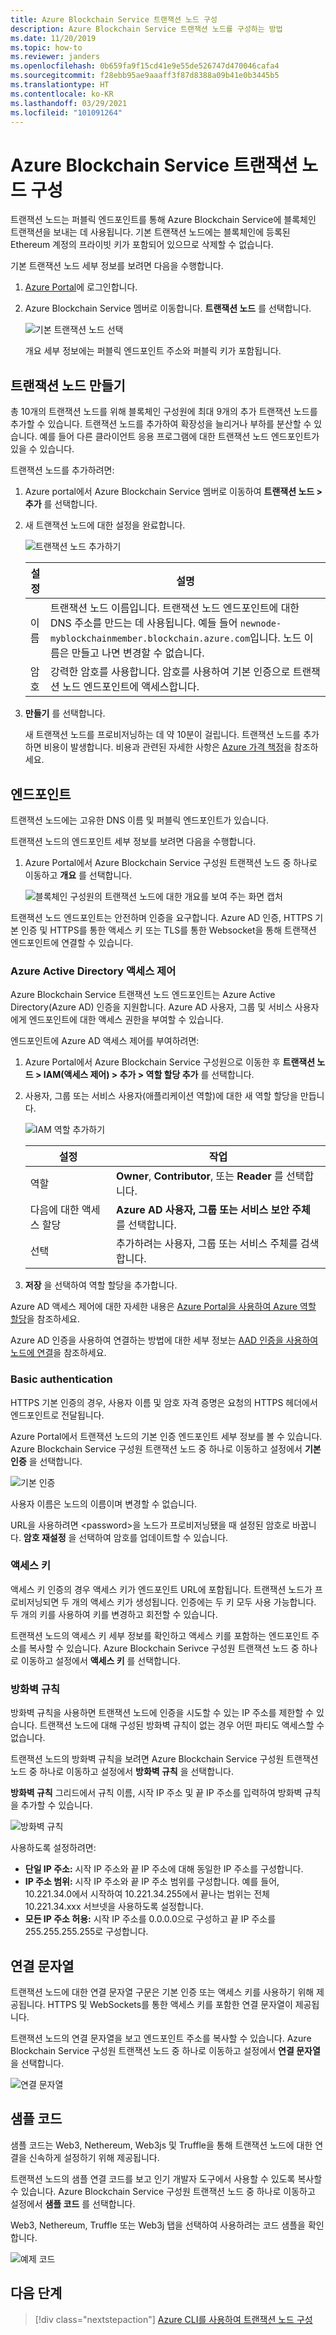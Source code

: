 ```yaml
---
title: Azure Blockchain Service 트랜잭션 노드 구성
description: Azure Blockchain Service 트랜잭션 노드를 구성하는 방법
ms.date: 11/20/2019
ms.topic: how-to
ms.reviewer: janders
ms.openlocfilehash: 0b659fa9f15cd41e9e55de526747d470046cafa4
ms.sourcegitcommit: f28ebb95ae9aaaff3f87d8388a09b41e0b3445b5
ms.translationtype: HT
ms.contentlocale: ko-KR
ms.lasthandoff: 03/29/2021
ms.locfileid: "101091264"
---
```

# <a name="configure-azure-blockchain-service-transaction-nodes"></a>Azure Blockchain Service 트랜잭션 노드 구성

트랜잭션 노드는 퍼블릭 엔드포인트를 통해 Azure Blockchain Service에 블록체인 트랜잭션을 보내는 데 사용됩니다. 기본 트랜잭션 노드에는 블록체인에 등록된 Ethereum 계정의 프라이빗 키가 포함되어 있으므로 삭제할 수 없습니다.

기본 트랜잭션 노드 세부 정보를 보려면 다음을 수행합니다.

1. [Azure Portal](https://portal.azure.com)에 로그인합니다.
1. Azure Blockchain Service 멤버로 이동합니다. **트랜잭션 노드** 를 선택합니다.

    ![기본 트랜잭션 노드 선택](./media/configure-transaction-nodes/nodes.png)

    개요 세부 정보에는 퍼블릭 엔드포인트 주소와 퍼블릭 키가 포함됩니다.

## <a name="create-transaction-node"></a>트랜잭션 노드 만들기

총 10개의 트랜잭션 노드를 위해 블록체인 구성원에 최대 9개의 추가 트랜잭션 노드를 추가할 수 있습니다. 트랜잭션 노드를 추가하여 확장성을 늘리거나 부하를 분산할 수 있습니다. 예를 들어 다른 클라이언트 응용 프로그램에 대한 트랜잭션 노드 엔드포인트가 있을 수 있습니다.

트랜잭션 노드를 추가하려면:

1. Azure portal에서 Azure Blockchain Service 멤버로 이동하여 **트랜잭션 노드 > 추가** 를 선택합니다.
1. 새 트랜잭션 노드에 대한 설정을 완료합니다.

    ![트랜잭션 노드 추가하기](./media/configure-transaction-nodes/add-node.png)

    | 설정 | 설명 |
    |---------|-------------|
    | 이름 | 트랜잭션 노드 이름입니다. 트랜잭션 노드 엔드포인트에 대한 DNS 주소를 만드는 데 사용됩니다. 예들 들어 `newnode-myblockchainmember.blockchain.azure.com`입니다. 노드 이름은 만들고 나면 변경할 수 없습니다. |
    | 암호 | 강력한 암호를 사용합니다. 암호를 사용하여 기본 인증으로 트랜잭션 노드 엔드포인트에 액세스합니다.

1. **만들기** 를 선택합니다.

    새 트랜잭션 노드를 프로비저닝하는 데 약 10분이 걸립니다. 트랜잭션 노드를 추가하면 비용이 발생합니다. 비용과 관련된 자세한 사항은 [Azure 가격 책정](https://aka.ms/ABSPricing)을 참조하세요.

## <a name="endpoints"></a>엔드포인트

트랜잭션 노드에는 고유한 DNS 이름 및 퍼블릭 엔드포인트가 있습니다.

트랜잭션 노드의 엔드포인트 세부 정보를 보려면 다음을 수행합니다.

1. Azure Portal에서 Azure Blockchain Service 구성원 트랜잭션 노드 중 하나로 이동하고 **개요** 를 선택합니다.

    ![블록체인 구성원의 트랜잭션 노드에 대한 개요를 보여 주는 화면 캡처](./media/configure-transaction-nodes/endpoints.png)

트랜잭션 노드 엔드포인트는 안전하며 인증을 요구합니다. Azure AD 인증, HTTPS 기본 인증 및 HTTPS를 통한 액세스 키 또는 TLS를 통한 Websocket을 통해 트랜잭션 엔드포인트에 연결할 수 있습니다.

### <a name="azure-active-directory-access-control"></a>Azure Active Directory 액세스 제어

Azure Blockchain Service 트랜잭션 노드 엔드포인트는 Azure Active Directory(Azure AD) 인증을 지원합니다. Azure AD 사용자, 그룹 및 서비스 사용자에게 엔드포인트에 대한 액세스 권한을 부여할 수 있습니다.

엔드포인트에 Azure AD 액세스 제어를 부여하려면:

1. Azure Portal에서 Azure Blockchain Service 구성원으로 이동한 후 **트랜잭션 노드 > IAM(액세스 제어) > 추가 > 역할 할당 추가** 를 선택합니다.
1. 사용자, 그룹 또는 서비스 사용자(애플리케이션 역할)에 대한 새 역할 할당을 만듭니다.

    ![IAM 역할 추가하기](./media/configure-transaction-nodes/add-role.png)

    | 설정 | 작업 |
    |---------|-------------|
    | 역할 | **Owner**, **Contributor**, 또는 **Reader** 를 선택합니다.
    | 다음에 대한 액세스 할당 | **Azure AD 사용자, 그룹 또는 서비스 보안 주체** 를 선택합니다.
    | 선택 | 추가하려는 사용자, 그룹 또는 서비스 주체를 검색합니다.

1. **저장** 을 선택하여 역할 할당을 추가합니다.

Azure AD 액세스 제어에 대한 자세한 내용은 [Azure Portal을 사용하여 Azure 역할 할당](../../role-based-access-control/role-assignments-portal.md)을 참조하세요.

Azure AD 인증을 사용하여 연결하는 방법에 대한 세부 정보는 [AAD 인증을 사용하여 노드에 연결](configure-aad.md)을 참조하세요.

### <a name="basic-authentication"></a>Basic authentication

HTTPS 기본 인증의 경우, 사용자 이름 및 암호 자격 증명은 요청의 HTTPS 헤더에서 엔드포인트로 전달됩니다.

Azure Portal에서 트랜잭션 노드의 기본 인증 엔드포인트 세부 정보를 볼 수 있습니다. Azure Blockchain Service 구성원 트랜잭션 노드 중 하나로 이동하고 설정에서 **기본 인증** 을 선택합니다.

![기본 인증](./media/configure-transaction-nodes/basic.png)

사용자 이름은 노드의 이름이며 변경할 수 없습니다.

URL을 사용하려면 \<password\>을 노드가 프로비저닝됐을 때 설정된 암호로 바꿉니다. **암호 재설정** 을 선택하여 암호를 업데이트할 수 있습니다.

### <a name="access-keys"></a>액세스 키

액세스 키 인증의 경우 액세스 키가 엔드포인트 URL에 포함됩니다. 트랜잭션 노드가 프로비저닝되면 두 개의 액세스 키가 생성됩니다. 인증에는 두 키 모두 사용 가능합니다. 두 개의 키를 사용하여 키를 변경하고 회전할 수 있습니다.

트랜잭션 노드의 액세스 키 세부 정보를 확인하고 액세스 키를 포함하는 엔드포인트 주소를 복사할 수 있습니다. Azure Blockchain Serivce 구성원 트랜잭션 노드 중 하나로 이동하고 설정에서 **액세스 키** 를 선택합니다.

### <a name="firewall-rules"></a>방화벽 규칙

방화벽 규칙을 사용하면 트랜잭션 노드에 인증을 시도할 수 있는 IP 주소를 제한할 수 있습니다.  트랜잭션 노드에 대해 구성된 방화벽 규칙이 없는 경우 어떤 파티도 액세스할 수 없습니다.  

트랜잭션 노드의 방화벽 규칙을 보려면 Azure Blockchain Service 구성원 트랜잭션 노드 중 하나로 이동하고 설정에서 **방화벽 규칙** 을 선택합니다.

**방화벽 규칙** 그리드에서 규칙 이름, 시작 IP 주소 및 끝 IP 주소를 입력하여 방화벽 규칙을 추가할 수 있습니다.

![방화벽 규칙](./media/configure-transaction-nodes/firewall-rules.png)

사용하도록 설정하려면:

* **단일 IP 주소:** 시작 IP 주소와 끝 IP 주소에 대해 동일한 IP 주소를 구성합니다.
* **IP 주소 범위:** 시작 IP 주소와 끝 IP 주소 범위를 구성합니다. 예를 들어, 10.221.34.0에서 시작하여 10.221.34.255에서 끝나는 범위는 전체 10.221.34.xxx 서브넷을 사용하도록 설정합니다.
* **모든 IP 주소 허용:** 시작 IP 주소를 0.0.0.0으로 구성하고 끝 IP 주소를 255.255.255.255로 구성합니다.

## <a name="connection-strings"></a>연결 문자열

트랜잭션 노드에 대한 연결 문자열 구문은 기본 인증 또는 액세스 키를 사용하기 위해 제공됩니다. HTTPS 및 WebSockets를 통한 액세스 키를 포함한 연결 문자열이 제공됩니다.

트랜잭션 노드의 연결 문자열을 보고 엔드포인트 주소를 복사할 수 있습니다. Azure Blockchain Service 구성원 트랜잭션 노드 중 하나로 이동하고 설정에서 **연결 문자열** 을 선택합니다.

![연결 문자열](./media/configure-transaction-nodes/connection-strings.png)

## <a name="sample-code"></a>샘플 코드

샘플 코드는 Web3, Nethereum, Web3js 및 Truffle을 통해 트랜잭션 노드에 대한 연결을 신속하게 설정하기 위해 제공됩니다.

트랜잭션 노드의 샘플 연결 코드를 보고 인기 개발자 도구에서 사용할 수 있도록 복사할 수 있습니다. Azure Blockchain Service 구성원 트랜잭션 노드 중 하나로 이동하고 설정에서 **샘플 코드** 를 선택합니다.

Web3, Nethereum, Truffle 또는 Web3j 탭을 선택하여 사용하려는 코드 샘플을 확인합니다.

![예제 코드](./media/configure-transaction-nodes/sample-code.png)

## <a name="next-steps"></a>다음 단계

> [!div class="nextstepaction"]
> [Azure CLI를 사용하여 트랜잭션 노드 구성](manage-cli.md)
